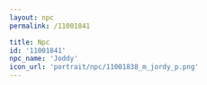 ```yaml
---
layout: npc
permalink: /11001841

title: Npc
id: '11001841'
npc_name: 'Joddy'
icon_url: 'portrait/npc/11001838_m_jordy_p.png'
---
```

